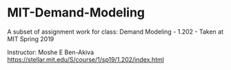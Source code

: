 # MIT-Demand-Modeling
A subset of assignment work for class: Demand Modeling - 1.202 - Taken at MIT Spring 2019


Instructor: Moshe E Ben-Akiva
https://stellar.mit.edu/S/course/1/sp19/1.202/index.html
